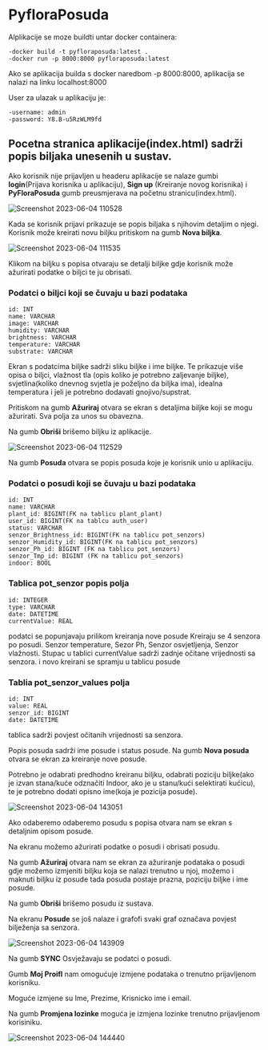 # PyfloraPosuda

Alplikacije se moze buildti untar docker containera:

    -docker build -t pyfloraposuda:latest .
    -docker run -p 8000:8000 pyfloraposuda:latest

Ako se aplikacija builda s docker naredbom -p 8000:8000, aplikacija se nalazi na linku localhost:8000

User za ulazak u aplikaciju je:

    -username: admin
    -password: Y8.B-u5RzWLM9fd

## Pocetna stranica aplikacije(index.html) sadrži popis biljaka unesenih u sustav.

Ako korisnik nije prijavljen u headeru aplikacije se nalaze gumbi  **login**(Prijava korisnika u aplikaciju), **Sign up** (Kreiranje novog korisnika) i **PyFloraPosuda** gumb preusmjerava na početnu stranicu(index.html).




![Screenshot 2023-06-04 110528](https://github.com/RenatoSeva/pyfloraposuda/assets/78822975/a6b593a4-2c7a-4c60-b2cc-254808de0eb6)

Kada se korisnik prijavi prikazuje se popis biljaka s njihovim detaljim o njegi. Korisnik može kreirati novu biljku pritiskom na gumb **Nova biljka**.

![Screenshot 2023-06-04 111535](https://github.com/RenatoSeva/pyfloraposuda/assets/78822975/2cc8770a-d8e8-4fea-bbe1-251c9c1f00d4)

Klikom na biljku s popisa otvaraju se detalji biljke gdje korisnik može ažurirati podatke o biljci te ju obrisati.

### Podatci o biljci koji se čuvaju u bazi podataka

    id: INT
    name: VARCHAR
    image: VARCHAR
    humidity: VARCHAR
    brightness: VARCHAR
    temperature: VARCHAR
    substrate: VARCHAR

Ekran s podatcima biljke sadrži sliku biljke i ime biljke. Te prikazuje više opisa o biljci, vlažnost tla (opis koliko je potrebno zaljevanje biljke), svjetlina(koliko dnevnog svjetla je poželjno da biljka ima), idealna temperatura i jeli je potrebno dodavati gnojivo/supstrat.

Pritiskom na gumb **Ažuriraj** otvara se ekran s detaljima biljke koji se mogu ažurirati. Sva polja za unos su obavezna.

Na gumb **Obriši** brišemo biljku iz aplikacije.

![Screenshot 2023-06-04 112529](https://github.com/RenatoSeva/pyfloraposuda/assets/78822975/4e60a7d7-32ae-4ae9-99ee-ae087cf1e2d3)

Na gumb **Posuda** otvara se popis posuda koje je korisnik unio u aplikaciju.

### Podatci o posudi koji se čuvaju u bazi podataka

    id: INT
    name: VARCHAR
    plant_id: BIGINT(FK na tablicu plant_plant)
    user_id: BIGINT(FK na tablcu auth_user)
    status: VARCHAR
    senzor_Brightness_id: BIGINT(FK na tablicu pot_senzors)
    senzor_Humidity_id: BIGINT(FK na tablicu pot_senzors)
    senzor_Ph_id: BIGINT (FK na tablicu pot_senzors)
    senzor_Tmp_id: BIGINT (FK na tablicu pot_senzors)
    indoor: BOOL

### Tablica pot_senzor popis polja

    id: INTEGER
    type: VARCHAR
    date: DATETIME
    currentValue: REAL

podatci se popunjavaju prilikom kreiranja nove posude
Kreiraju se 4 senzora po posudi. Senzor temperature, Sezor Ph, Senzor osvjetljenja, Senzor vlažnosti.
Stupac u tablici currentValue sadrži zadnje očitane vrijednosti sa senzora.
i novo kreirani se spramju u tablicu posude


### Tablia pot_senzor_values polja

    id: INT
    value: REAL
    senzor_id: BIGINT
    date: DATETIME

tablica sadrži povjest očitanih vrijednosti sa senzora.

Popis posuda sadrži ime posude i status posude. Na gumb **Nova posuda** otvara se ekran za kreiranje nove posude.

Potrebno je odabrati predhodno kreiranu biljku, odabrati poziciju biljke(ako je izvan stana/kuće odznačiti Indoor, ako je u stanu/kući selektirati kućicu), te je potrebno dodati opisno ime(koja je pozicija posude).

![Screenshot 2023-06-04 143051](https://github.com/RenatoSeva/pyfloraposuda/assets/78822975/0ee99530-65dc-4c56-b054-c45c1e99a8ef)

Ako odaberemo odaberemo posudu s popisa otvara nam se ekran s detaljnim opisom posude.

Na ekranu možemo ažurirati podatke o posudi i obrisati posudu.

Na gumb **Ažuriraj** otvara nam se ekran za ažuriranje podataka o posudi gdje možemo izmjeniti biljku koja se nalazi trenutno u njoj, možemo i maknuti biljku iz posude tada posuda postaje prazna, poziciju biljke i ime posude.

Na gumb **Obriši** brišemo posudu iz sustava.

Na ekranu **Posude** se još nalaze i grafofi svaki graf označava povjest bilježenja sa senzora.

![Screenshot 2023-06-04 143909](https://github.com/RenatoSeva/pyfloraposuda/assets/78822975/c24ed00c-6ab6-42bb-ad93-29a138ad92fa)

Na gumb **SYNC** Osvježavaju se podatci o posudi.

Gumb **Moj Proifl** nam omogućuje izmjene podataka o trenutno prijavljenom korisniku.

Moguće izmjene su Ime, Prezime, Krisnicko ime i email.

Na gumb **Promjena lozinke** moguća je izmjena lozinke trenutno prijavljenom korisiniku.

![Screenshot 2023-06-04 144440](https://github.com/RenatoSeva/pyfloraposuda/assets/78822975/af35f5c7-6939-4007-ac80-b2e5f2eadc3a)

